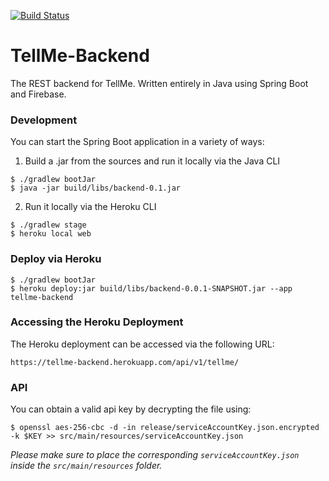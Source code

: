 [![Build Status](https://img.shields.io/circleci/build/github/itsandreramon/TellMe-Backend?token=925c8971ba4c49e3bde6365d720689b70d48a965)](https://circleci.com/gh/itsandreramon/TellMe-Backend)

# TellMe-Backend
The REST backend for TellMe. Written entirely in Java using Spring Boot and Firebase.

### Development
You can start the Spring Boot application in a variety of ways:

1. Build a .jar from the sources and run it locally via the Java CLI
```
$ ./gradlew bootJar
$ java -jar build/libs/backend-0.1.jar
```

2. Run it locally via the Heroku CLI
```
$ ./gradlew stage
$ heroku local web
```

### Deploy via Heroku
```
$ ./gradlew bootJar
$ heroku deploy:jar build/libs/backend-0.0.1-SNAPSHOT.jar --app tellme-backend
```

### Accessing the Heroku Deployment
The Heroku deployment can be accessed via the following URL:
```
https://tellme-backend.herokuapp.com/api/v1/tellme/
```

### API
You can obtain a valid api key by decrypting the file using:
```
$ openssl aes-256-cbc -d -in release/serviceAccountKey.json.encrypted -k $KEY >> src/main/resources/serviceAccountKey.json
```

*Please make sure to place the corresponding ```serviceAccountKey.json``` inside the ```src/main/resources``` folder.*
